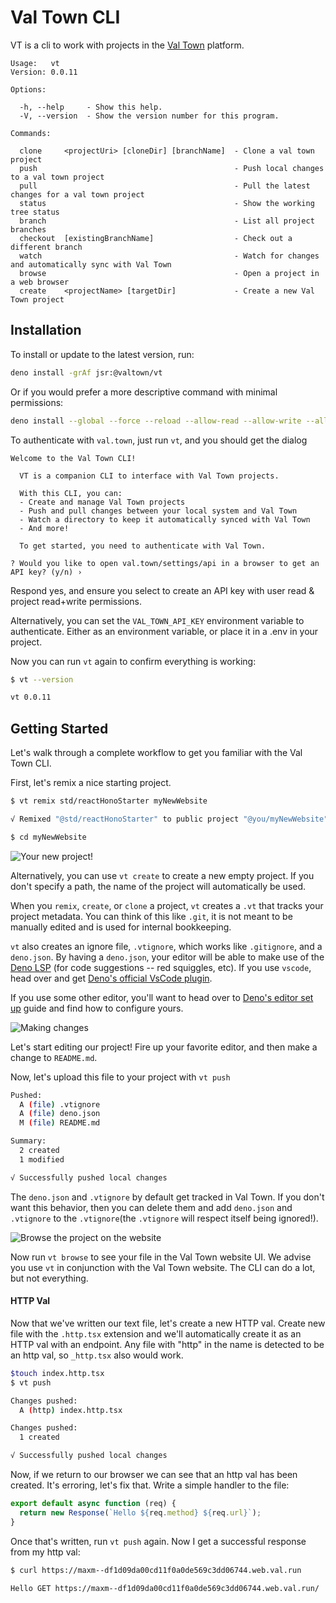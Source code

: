 # Val Town CLI

VT is a cli to work with projects in the [Val Town](https://val.town) platform.

```
Usage:   vt
Version: 0.0.11

Options:

  -h, --help     - Show this help.
  -V, --version  - Show the version number for this program.

Commands:

  clone     <projectUri> [cloneDir] [branchName]  - Clone a val town project
  push                                            - Push local changes to a val town project
  pull                                            - Pull the latest changes for a val town project
  status                                          - Show the working tree status
  branch                                          - List all project branches 
  checkout  [existingBranchName]                  - Check out a different branch
  watch                                           - Watch for changes and automatically sync with Val Town
  browse                                          - Open a project in a web browser
  create    <projectName> [targetDir]             - Create a new Val Town project
```

## Installation

To install or update to the latest version, run:

```bash
deno install -grAf jsr:@valtown/vt
```

Or if you would prefer a more descriptive command with minimal permissions:

```bash
deno install --global --force --reload --allow-read --allow-write --allow-env --allow-net jsr:@valtown/vt
```

To authenticate with `val.town`, just run `vt`, and you should get the dialog

```
Welcome to the Val Town CLI!

  VT is a companion CLI to interface with Val Town projects.

  With this CLI, you can:
  - Create and manage Val Town projects
  - Push and pull changes between your local system and Val Town
  - Watch a directory to keep it automatically synced with Val Town
  - And more!

  To get started, you need to authenticate with Val Town.

? Would you like to open val.town/settings/api in a browser to get an API key? (y/n) ›
```

Respond yes, and ensure you select to create an API key with user read &
project read+write permissions.

Alternatively, you can set the `VAL_TOWN_API_KEY` environment variable to
authenticate. Either as an environment variable, or place it in a .env in your
project. 

Now you can run `vt` again to confirm everything is working:

```bash
$ vt --version

vt 0.0.11
```

## Getting Started

Let's walk through a complete workflow to get you familiar with the Val Town
CLI.

First, let's remix a nice starting project.


```bash
$ vt remix std/reactHonoStarter myNewWebsite

√ Remixed "@std/reactHonoStarter" to public project "@you/myNewWebsite"

$ cd myNewWebsite
```

![Your new project!](https://wolf-imagedumper.web.val.run/blob/blob_file_1744521935175_7f04c371-d619-4062-8bc6-941d56a23eed.png)

Alternatively, you can use `vt create` to create a new empty project. If you
don't specify a path, the name of the project will automatically be used.

When you `remix`, `create`, or `clone` a project, `vt` creates a `.vt` that
tracks your project metadata. You can think of this like `.git`, it is not
meant to be manually edited and is used for internal bookkeeping.

`vt` also creates an ignore file, `.vtignore`, which works like
`.gitignore`, and a `deno.json`. By having a `deno.json`, your editor will be
able to make use of the
[Deno LSP](https://docs.deno.com/runtime/reference/cli/lsp/) (for code
suggestions -- red squiggles, etc). If you use `vscode`, head over and get
[Deno's official VsCode
plugin](https://marketplace.visualstudio.com/items?itemName=denoland.vscode-deno).

If you use some other editor, you'll want to head over to [Deno's editor set
up](https://docs.deno.com/runtime/getting_started/setup_your_environment/)
guide and find how to configure yours.

![Making changes](https://wolf-imagedumper.web.val.run/blob/blob_file_1744522002151_95d9436e-9e8b-4361-880f-bf6d7e970741.png)

Let's start editing our project! Fire up your favorite editor, and then make a
change to `README.md`.

Now, let's upload this file to your project with `vt push`

```bash
Pushed:
  A (file) .vtignore
  A (file) deno.json
  M (file) README.md

Summary:
  2 created
  1 modified

√ Successfully pushed local changes
```

The `deno.json` and `.vtignore` by default get tracked in Val Town. If you
don't want this behavior, then you can delete them and add `deno.json` and
`.vtignore` to the `.vtignore`(the `.vtignore` will respect itself being
ignored!).

![Browse the project on the website](https://wolf-imagedumper.web.val.run/blob/blob_file_1744522722640_recording.gif)

Now run `vt browse` to see your file in the Val Town website UI. We advise you
use `vt` in conjunction with the Val Town website. The CLI can do a lot, but
not everything.

#### HTTP Val

Now that we've written our text file, let's create a new HTTP val. Create new
file with the `.http.tsx` extension and we'll automatically create it as an
HTTP val with an endpoint. Any file with "http" in the name is detected to be
an http val, so `_http.tsx` also would work.

```bash
$touch index.http.tsx
$ vt push

Changes pushed:
  A (http) index.http.tsx

Changes pushed:
  1 created

√ Successfully pushed local changes
```

Now, if we return to our browser we can see that an http val has been created.
It's erroring, let's fix that. Write a simple handler to the file:

```ts
export default async function (req) {
  return new Response(`Hello ${req.method} ${req.url}`);
}
```

Once that's written, run `vt push` again. Now I get a successful response from
my http val:

```bash
$ curl https://maxm--df1d09da00cd11f0a0de569c3dd06744.web.val.run

Hello GET https://maxm--df1d09da00cd11f0a0de569c3dd06744.web.val.run/
```
